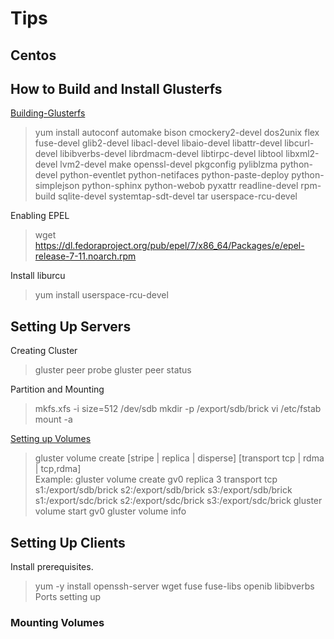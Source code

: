 # Tips #
## Centos ##
## How to Build and Install Glusterfs ##
[Building-Glusterfs](https://docs.gluster.org/en/latest/Developer-guide/Building-GlusterFS/)
> yum install autoconf automake bison cmockery2-devel dos2unix flex fuse-devel glib2-devel libacl-devel libaio-devel libattr-devel libcurl-devel libibverbs-devel librdmacm-devel libtirpc-devel libtool libxml2-devel lvm2-devel make openssl-devel pkgconfig pyliblzma python-devel python-eventlet python-netifaces python-paste-deploy python-simplejson python-sphinx python-webob pyxattr readline-devel rpm-build sqlite-devel systemtap-sdt-devel tar userspace-rcu-devel

Enabling EPEL  
> wget https://dl.fedoraproject.org/pub/epel/7/x86_64/Packages/e/epel-release-7-11.noarch.rpm

Install liburcu  
> yum install userspace-rcu-devel

## Setting Up Servers ##
Creating Cluster
> gluster peer probe <server>
> gluster peer status  

Partition and Mounting

> mkfs.xfs -i size=512 /dev/sdb
> mkdir -p /export/sdb/brick
> vi /etc/fstab
> mount -a

[Setting up Volumes](https://docs.gluster.org/en/latest/Administrator%20Guide/Setting%20Up%20Volumes/)
> gluster volume create [stripe | replica | disperse] [transport tcp | rdma | tcp,rdma]  
Example:
> gluster volume create gv0 replica 3 transport tcp s1:/export/sdb/brick s2:/export/sdb/brick s3:/export/sdb/brick s1:/export/sdc/brick s2:/export/sdc/brick s3:/export/sdc/brick
> gluster volume start gv0
> gluster volume info

## Setting Up Clients ##
Install prerequisites.
> yum -y install openssh-server wget fuse fuse-libs openib libibverbs  
Ports setting up
### Mounting Volumes ###


